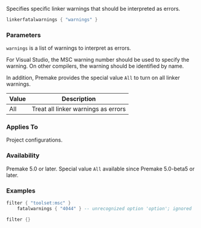 Specifies specific linker warnings that should be interpreted as errors.

```lua
linkerfatalwarnings { "warnings" }
```

### Parameters ###

`warnings` is a list of warnings to interpret as errors.

For Visual Studio, the MSC warning number should be used to specify the warning. On other compilers, the warning should be identified by name.

In addition, Premake provides the special value `All` to turn on all linker warnings.

| Value | Description                         |
|-------|-------------------------------------|
| All   | Treat all linker warnings as errors |

### Applies To ###

Project configurations.

### Availability ###

Premake 5.0 or later. Special value `All` available since Premake 5.0-beta5 or later.

### Examples ###

```lua
filter { "toolset:msc" }
	fatalwarnings { "4044" } -- unrecognized option 'option'; ignored

filter {}
```
